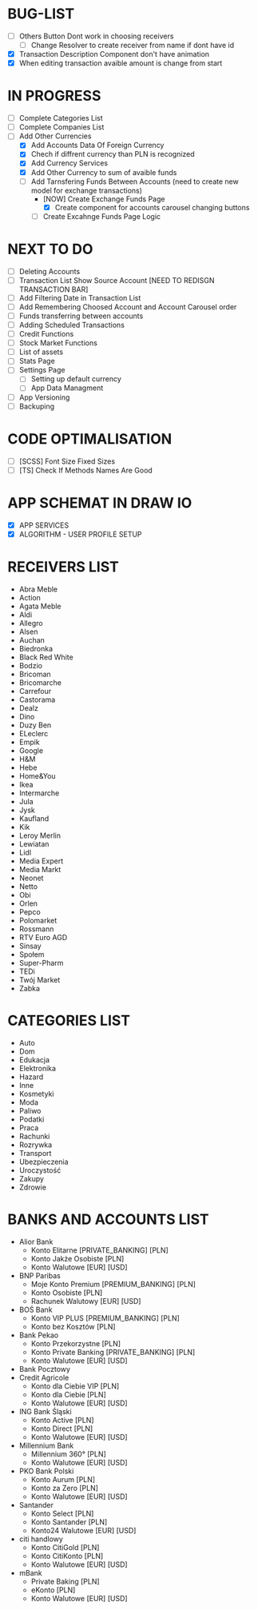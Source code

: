 # BUG-LIST
- [ ] Others Button Dont work in choosing receivers
    - [ ] Change Resolver to create receiver from name if dont have id
- [x] Transaction Description Component don't have animation
- [x] When editing transaction avaible amount is change from start

# IN PROGRESS
- [ ] Complete Categories List
- [ ] Complete Companies List
- [ ] Add Other Currencies
    - [x] Add Accounts Data Of Foreign Currency
    - [x] Chech if diffrent currency than PLN is recognized
    - [x] Add Currency Services 
    - [x] Add Other Currency to sum of avaible funds
    - [ ] Add Tarnsfering Funds Between Accounts (need to create new model for exchange transactions)
        - [NOW] Create Exchange Funds Page
            - [x] Create component for accounts carousel changing buttons
        - [ ] Create Excahnge Funds Page Logic

# NEXT TO DO
- [ ] Deleting Accounts
- [ ] Transaction List Show Source Account [NEED TO REDISGN TRANSACTION BAR]
- [ ] Add Filtering Date in Transaction List
- [ ] Add Remembering Choosed Account and Account Carousel order
- [ ] Funds transferring between accounts
- [ ] Adding Scheduled Transactions
- [ ] Credit Functions
- [ ] Stock Market Functions
- [ ] List of assets
- [ ] Stats Page
- [ ] Settings Page
    - [ ] Setting up default currency
    - [ ] App Data Managment
- [ ] App Versioning
- [ ] Backuping

# CODE OPTIMALISATION
- [ ] [SCSS] Font Size Fixed Sizes
- [ ] [TS] Check If Methods Names Are Good
 
# APP SCHEMAT IN DRAW IO
- [x] APP SERVICES
- [x] ALGORITHM - USER PROFILE SETUP

# RECEIVERS LIST
- Abra Meble
- Action
- Agata Meble
- Aldi
- Allegro
- Alsen
- Auchan
- Biedronka
- Black Red White
- Bodzio
- Bricoman
- Bricomarche
- Carrefour
- Castorama
- Dealz
- Dino
- Duzy Ben
- ELeclerc
- Empik
- Google
- H&M
- Hebe
- Home&You
- Ikea
- Intermarche
- Jula
- Jysk
- Kaufland
- Kik
- Leroy Merlin
- Lewiatan
- Lidl
- Media Expert
- Media Markt
- Neonet
- Netto
- Obi
- Orlen
- Pepco
- Polomarket
- Rossmann
- RTV Euro AGD
- Sinsay
- Społem
- Super-Pharm
- TEDi
- Twój Market
- Zabka

# CATEGORIES LIST
- Auto
- Dom
- Edukacja
- Elektronika
- Hazard
- Inne
- Kosmetyki
- Moda
- Paliwo
- Podatki
- Praca
- Rachunki
- Rozrywka
- Transport
- Ubezpieczenia
- Uroczystość
- Zakupy
- Zdrowie

# BANKS AND ACCOUNTS LIST
- Alior Bank
    - Konto Elitarne [PRIVATE_BANKING] [PLN] 
    - Konto Jakże Osobiste [PLN]
    - Konto Walutowe [EUR] [USD]
- BNP Paribas
    - Moje Konto Premium [PREMIUM_BANKING] [PLN]
    - Konto Osobiste [PLN]
    - Rachunek Walutowy [EUR] [USD]
- BOŚ Bank
    - Konto VIP PLUS [PREMIUM_BANKING] [PLN]
    - Konto bez Kosztów [PLN]
- Bank Pekao
    - Konto Przekorzystne [PLN]
    - Konto Private Banking [PRIVATE_BANKING] [PLN]
    - Konto Walutowe [EUR] [USD]
- Bank Pocztowy
- Credit Agricole
    - Konto dla Ciebie VIP [PLN]
    - Konto dla Ciebie [PLN]
    - Konto Walutowe [EUR] [USD]
- ING Bank Śląski
    - Konto Active [PLN]
    - Konto Direct [PLN]
    - Konto Walutowe [EUR] [USD]
- Millennium Bank
    - Millennium 360° [PLN]
    - Konto Walutowe [EUR] [USD]
- PKO Bank Polski
    - Konto Aurum [PLN]
    - Konto za Zero [PLN]
    - Konto Walutowe [EUR] [USD]
- Santander
    - Konto Select [PLN]
    - Konto Santander [PLN]
    - Konto24 Walutowe [EUR] [USD]
- citi handlowy
    - Konto CitiGold [PLN]
    - Konto CitiKonto [PLN]
    - Konto Walutowe [EUR] [USD]
- mBank
    - Private Baking [PLN]
    - eKonto [PLN]
    - Konto Walutowe [EUR] [USD]